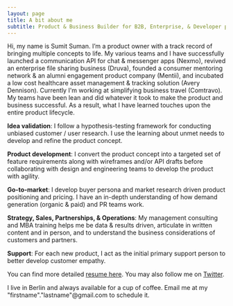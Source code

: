 ```yaml
---
layout: page
title: A bit about me
subtitle: Product & Business Builder for B2B, Enterprise, & Developer products. Areas of interests (& buzzwords) include travel, collaboration, customer service, conversational interfaces, chat bots, APIs, NLP, and AI
---
```


Hi, my name is Sumit Suman. I’m a product owner with a track record of bringing multiple concepts to life. My various teams and I have successfully launched a communication API for chat & messenger apps (Nexmo), revived an enterprise file sharing business (Druva), founded a consumer mentoring network & an alumni engagement product company (Mentii), and incubated a low cost healthcare asset management & tracking solution (Avery Dennison). Currently I'm working at simplifying business travel (Comtravo). My teams have been lean and did whatever it took to make the product and business successful. As a result, what I have learned touches upon the entire product lifecycle.

**Idea validation**:
I follow a hypothesis-testing framework for conducting unbiased customer / user research. I use the learning about unmet needs to develop and refine the product concept.

**Product development**:
I convert the product concept into a targeted set of feature requirements along with wireframes and/or API drafts before collaborating with design and engineering teams to develop the product with agility.

**Go-to-market**:
I develop buyer persona and market research driven product positioning and pricing. I have an in-depth understanding of how demand generation (organic & paid) and PR teams work.

**Strategy, Sales, Partnerships, & Operations**:
My management consulting and MBA training helps me be data & results driven, articulate in written content and in person, and to understand the business considerations of customers and partners.

**Support**:
For each new product, I act as the initial primary support person to better develop customer empathy.


You can find more detailed [resume here](http://sumitsuman.com/resume). You may also follow me on [Twitter](https://twitter.com/arraysum).

I live in Berlin and always available for a cup of coffee. Email me at my "firstname"."lastname"@gmail.com to schedule it.

